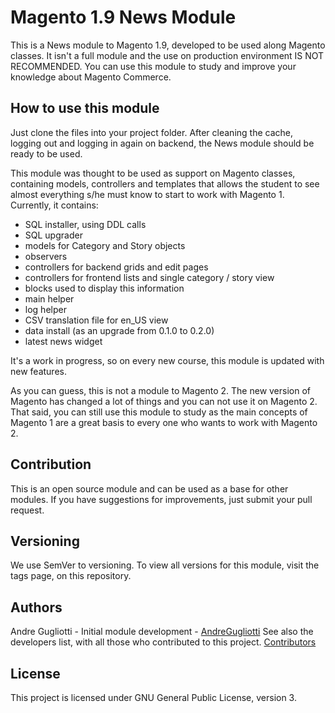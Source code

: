 # Magento 1.9 News Module

This is a News module to Magento 1.9, developed to be used along Magento classes. It isn't a full module and the use on production environment IS NOT RECOMMENDED. You can use this module to study and improve your knowledge about Magento Commerce.

## How to use this module

Just clone the files into your project folder. After cleaning the cache, logging out and logging in again on backend, the News module should be ready to be used.

This module was thought to be used as support on Magento classes, containing models, controllers and templates that allows the student to see almost everything s/he must know to start to work with Magento 1. Currently, it contains:

* SQL installer, using DDL calls
* SQL upgrader
* models for Category and Story objects
* observers
* controllers for backend grids and edit pages
* controllers for frontend lists and single category / story view
* blocks used to display this information
* main helper
* log helper
* CSV translation file for en_US view
* data install (as an upgrade from 0.1.0 to 0.2.0)
* latest news widget
 
It's a work in progress, so on every new course, this module is updated with new features.

As you can guess, this is not a module to Magento 2. The new version of Magento has changed a lot of things and you can not use it on Magento 2. That said, you can still use this module to study as the main concepts of Magento 1 are a great basis to every one who wants to work with Magento 2.

## Contribution

This is an open source module and can be used as a base for other modules. If you have suggestions for improvements, just submit your pull request.

## Versioning

We use SemVer to versioning. To view all versions for this module, visit the tags page, on this repository.

## Authors

Andre Gugliotti - Initial module development - [AndreGugliotti](https://github.com/AndreGugliotti)
See also the developers list, with all those who contributed to this project. [Contributors](https://github.com/GugliottiConsulting/NewsModuleMagento1/graphs/contributors)

## License

This project is licensed under GNU General Public License, version 3.